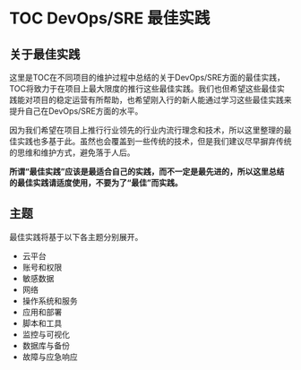 # TOC DevOps/SRE 最佳实践

## 关于最佳实践

这里是TOC在不同项目的维护过程中总结的关于DevOps/SRE方面的最佳实践，TOC将致力于在项目上最大限度的推行这些最佳实践。我们也但希望这些最佳实践能对项目的稳定运营有所帮助，也希望刚入行的新人能通过学习这些最佳实践来提升自己在DevOps/SRE方面的水平。

因为我们希望在项目上推行行业领先的行业内流行理念和技术，所以这里整理的最佳实践也多基于此。虽然也会覆盖到一些传统的技术，但是我们建议尽早摒弃传统的思维和维护方式，避免落于人后。

**所谓“最佳实践”应该是最适合自己的实践，而不一定是最先进的，所以这里总结的最佳实践请适度使用，不要为了“最佳”而实践。**

## 主题

最佳实践将基于以下各主题分别展开。

- 云平台
- 账号和权限
- 敏感数据
- 网络
- 操作系统和服务
- 应用和部署
- 脚本和工具
- 监控与可视化
- 数据库与备份
- 故障与应急响应

